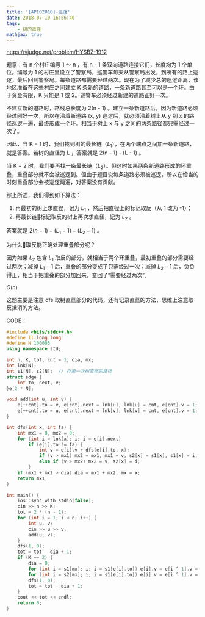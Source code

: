 ```yaml
---
title: '[APIO2010]-巡逻'
date: 2018-07-10 16:56:40
tags: 
    - 树的直径
mathjax: true 
---
```


https://vjudge.net/problem/HYSBZ-1912

题意：有 n 个村庄编号 1 ～ n ，有 n - 1 条双向道路连接它们，长度均为 1 个单位。编号为 1 的村庄里设立了警察局，巡警车每天从警察局出发，到所有的路上巡逻，最后回到警察局。每条道路都需要经过两次。现在为了减少总的巡逻距离，该地区准备在这些村庄之间建立 K 条新的道路，一条新道路甚至可以是一个环。由于资金有限，K 只能是 1 或 2。巡警车必须经过新建的道路正好一次。

不建立新的道路时，路线总长度为 2(n - 1) 。建立一条新道路后，因为新道路必须经过刚好一次，所以在沿着新道路 (x, y) 巡逻后，就必须沿着树上从 y 到 x 的路径巡逻一遍，最终形成一个环。相当于树上 x 与 y 之间的两条路径都只需经过一次了。

因此，当 K = 1 时，我们找到树的最长链（$L_1$），在两个端点之间加一条新道路，就是答案。若树的直径为 L ，答案就是 2(n - 1) - (L - 1) 。

当 K = 2 时，我们要再找一条最长链（$L_2$）。但这时如果两条新道路形成的环重叠，重叠部分就不会被巡逻到。但由于题目说每条道路必须被巡逻，所以在恰当的时刻重叠部分会被巡逻两遍，对答案没有贡献。

综上所述，我们得到如下算法：
1. 再最初的树上求直径，记为 $L_1$ ，然后把直径上的标记取反（从 1 改为 -1）；
2. 再最长链标记取反的树上再次求直径，记为 $L_2$ 。

答案就是 $2(n - 1) - (L_1 - 1) - (L_2 - 1)$ 。

为什么取反能正确处理重叠部分呢？

因为如果 $L_2$ 包含 $L_1$ 取反的部分，就相当于两个环重叠，最初重叠的部分需要经过两次；减掉 $L_1 - 1$ 后，重叠的部分变成了只需经过一次；减掉 $L_2 - 1$ 后，负负得正，相当于把重叠的部分加回来，变回了“需要经过两次”。

$O(n)$

这题主要是注意 dfs 取树直径部分的代码，还有记录直径的方法，思维上注意取反抵消的方法。

CODE：
``` c++
#include <bits/stdc++.h>
#define ll long long
#define N 100005
using namespace std;

int n, K, tot, cnt = 1, dia, mx;
int lnk[N];
int s1[N], s2[N];  // 存第一次树直径的路径
struct edge {
    int to, next, v;
}e[2 * N];

void add(int u, int v) {
    e[++cnt].to = v, e[cnt].next = lnk[u], lnk[u] = cnt, e[cnt].v = 1;
    e[++cnt].to = u, e[cnt].next = lnk[v], lnk[v] = cnt, e[cnt].v = 1;
}

int dfs(int x, int fa) {
    int mx1 = 0, mx2 = 0;
    for (int i = lnk[x]; i; i = e[i].next)
        if (e[i].to != fa) {
            int v = e[i].v + dfs(e[i].to, x);
            if (v > mx1) mx2 = mx1, mx1 = v, s2[x] = s1[x], s1[x] = i;
            else if (v > mx2) mx2 = v, s2[x] = i;
        }
    if (mx1 + mx2 > dia) dia = mx1 + mx2, mx = x;
    return mx1;
}

int main() {
    ios::sync_with_stdio(false);
    cin >> n >> K;
    tot = 2 * (n - 1);
    for (int i = 1; i < n; i++) {
        int u, v;
        cin >> u >> v;
        add(u, v);
    }
    dfs(1, 0);
    tot = tot - dia + 1;
    if (K == 2) {
        dia = 0;
        for (int i = s1[mx]; i; i = s1[e[i].to]) e[i].v = e[i ^ 1].v = -1;
        for (int i = s2[mx]; i; i = s1[e[i].to]) e[i].v = e[i ^ 1].v = -1;
        dfs(1, 0);
        tot = tot - dia + 1;
    }
    cout << tot << endl;
    return 0;
}
```
